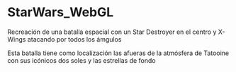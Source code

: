 # StarWars_WebGL

Recreación de una batalla espacial con un Star Destroyer en el centro y X-Wings atacando por todos los ámgulos

Esta batalla tiene como localización las afueras de la atmósfera de Tatooine con sus icónicos dos soles y las estrellas de fondo